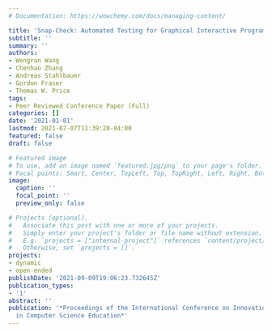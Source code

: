 ```yaml
---
# Documentation: https://wowchemy.com/docs/managing-content/

title: 'Snap-Check: Automated Testing for Graphical Interactive Programs'
subtitle: ''
summary: ''
authors:
- Wengran Wang
- Chenhao Zhang
- Andreas Stahlbauer
- Gordon Fraser
- Thomas W. Price
tags:
- Peer Reviewed Conference Paper (Full)
categories: []
date: '2021-01-01'
lastmod: 2021-07-07T11:39:20-04:00
featured: false
draft: false

# Featured image
# To use, add an image named `featured.jpg/png` to your page's folder.
# Focal points: Smart, Center, TopLeft, Top, TopRight, Left, Right, BottomLeft, Bottom, BottomRight.
image:
  caption: ''
  focal_point: ''
  preview_only: false

# Projects (optional).
#   Associate this post with one or more of your projects.
#   Simply enter your project's folder or file name without extension.
#   E.g. `projects = ["internal-project"]` references `content/project/deep-learning/index.md`.
#   Otherwise, set `projects = []`.
projects:
- dynamic
- open-ended
publishDate: '2021-09-09T19:06:23.732645Z'
publication_types:
- '1'
abstract: ''
publication: '*Proceedings of the International Conference on Innovation and Technology
  in Computer Science Education*'
---
```

